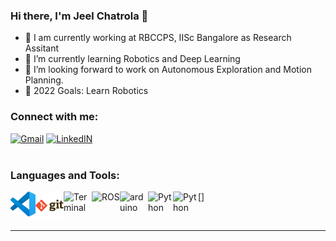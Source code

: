### Hi there, I'm Jeel Chatrola 👋

- 🔭 I am currently working at RBCCPS, IISc Bangalore as Research Assitant
- 🌱 I’m currently learning Robotics and Deep Learning
- 👯 I’m looking forward to work on Autonomous Exploration and Motion Planning.
- 🥅 2022 Goals: Learn Robotics

### Connect with me:

[![Gmail](https://img.shields.io/badge/Gmail-D14836?style=for-the-badge&logo=gmail&logoColor=white)](jeelchatrola046@gmail.com) [![LinkedIN](https://img.shields.io/badge/LinkedIn-0077B5?style=for-the-badge&logo=linkedin&logoColor=white)](https://www.linkedin.com/in/jeel-chatrola-5110141b9/)<br>
<br />

### Languages and Tools:

[<img align="left" alt="Visual Studio Code" width="40px" src="https://raw.githubusercontent.com/github/explore/80688e429a7d4ef2fca1e82350fe8e3517d3494d/topics/visual-studio-code/visual-studio-code.png" />][vs-code]

[<img align="left" alt="Git" width="45px" src="https://raw.githubusercontent.com/github/explore/80688e429a7d4ef2fca1e82350fe8e3517d3494d/topics/git/git.png" />][Github]
[<img align="left" alt="Terminal" width="45px" src="https://github.com/JeelChatrola/JeelChatrola/assets/56308805/6134b06d-9d34-478a-902c-e352e5f9fe4a" />][bash]
[<img align="left" alt="ROS" width="45px" src="https://github.com/JeelChatrola/JeelChatrola/assets/56308805/041a61bb-9171-422b-95c2-693cd3dba8f0" />][ROS]
[<img align="left" alt="arduino" width="45px" src="https://github.com/JeelChatrola/JeelChatrola/assets/56308805/a60ee07f-2216-4922-8a20-cf5c7d7d1b76" />][arduino]
[<img align="left" alt="Python" width="40px" src="https://upload.wikimedia.org/wikipedia/commons/c/c3/Python-logo-notext.svg" />][python]
[<img align="left" alt="Python" width="40px" src="https://github.com/JeelChatrola/JeelChatrola/assets/56308805/6c29beb6-a025-4d77-b7cc-def116595145)"/>]

<br />

***

[linkedin]: https://www.linkedin.com/in/jeel-chatrola-5110141b9/
[Github]: https://github.com/JeelChatrola
[ROS]: https://www.ros.org/install/
[vs-code]: https://code.visualstudio.com/
[python]: https://www.python.org/
[arduino]: https://www.arduino.cc/
[bash]: https://en.wikipedia.org/wiki/Bash_(Unix_shell)
